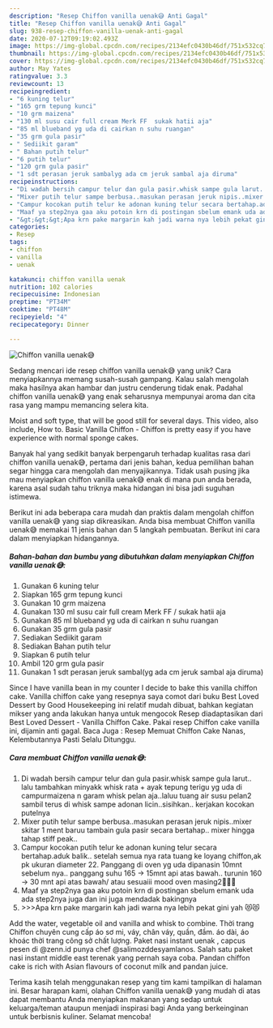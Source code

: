 ```yaml
---
description: "Resep Chiffon vanilla uenak😅 Anti Gagal"
title: "Resep Chiffon vanilla uenak😅 Anti Gagal"
slug: 938-resep-chiffon-vanilla-uenak-anti-gagal
date: 2020-07-12T09:19:02.493Z
image: https://img-global.cpcdn.com/recipes/2134efc0430b46df/751x532cq70/chiffon-vanilla-uenak😅-foto-resep-utama.jpg
thumbnail: https://img-global.cpcdn.com/recipes/2134efc0430b46df/751x532cq70/chiffon-vanilla-uenak😅-foto-resep-utama.jpg
cover: https://img-global.cpcdn.com/recipes/2134efc0430b46df/751x532cq70/chiffon-vanilla-uenak😅-foto-resep-utama.jpg
author: May Yates
ratingvalue: 3.3
reviewcount: 13
recipeingredient:
- "6 kuning telur"
- "165 grm tepung kunci"
- "10 grm maizena"
- "130 ml susu cair full cream Merk FF  sukak hatii aja"
- "85 ml blueband yg uda di cairkan n suhu ruangan"
- "35 grm gula pasir"
- " Sediikit garam"
- " Bahan putih telur"
- "6 putih telur"
- "120 grm gula pasir"
- "1 sdt perasan jeruk sambalyg ada cm jeruk sambal aja diruma"
recipeinstructions:
- "Di wadah bersih campur telur dan gula pasir.whisk sampe gula larut.. lalu tambahkan minyakk whisk rata + ayak tepung terigu yg uda di campurmaizena n garam whisk pelan aja..laluu tuang air susu pelan2 sambil terus di whisk sampe adonan licin..sisihkan.. kerjakan kocokan putelnya"
- "Mixer putih telur sampe berbusa..masukan perasan jeruk nipis..mixer skitar 1 ment baruu tambain gula pasir secara bertahap.. mixer hingga tahap stiff peak.."
- "Campur kocokan putih telur ke adonan kuning telur secara bertahap.aduk balik.. setelah semua nya rata tuang ke loyang chiffon,ak pk ukuran diameter 22. Panggang di oven yg uda dipanasin 10mnt sebelum nya.. panggang suhu 165 -&gt; 15mnt api atas bawah.. turunin 160 -&gt; 30 mnt api atas bawah/ atau sesuaiii mood oven masing2🤣🤣🤣"
- "Maaf ya step2nya gaa aku potoin krn di postingan sbelum emank uda ada step2nya juga dan ini juga mendadak bakingnya"
- "&gt;&gt;&gt;Apa krn pake margarin kah jadi warna nya lebih pekat gini yah 😻😻"
categories:
- Resep
tags:
- chiffon
- vanilla
- uenak

katakunci: chiffon vanilla uenak 
nutrition: 102 calories
recipecuisine: Indonesian
preptime: "PT34M"
cooktime: "PT48M"
recipeyield: "4"
recipecategory: Dinner

---
```



![Chiffon vanilla uenak😅](https://img-global.cpcdn.com/recipes/2134efc0430b46df/751x532cq70/chiffon-vanilla-uenak😅-foto-resep-utama.jpg)

Sedang mencari ide resep chiffon vanilla uenak😅 yang unik? Cara menyiapkannya memang susah-susah gampang. Kalau salah mengolah maka hasilnya akan hambar dan justru cenderung tidak enak. Padahal chiffon vanilla uenak😅 yang enak seharusnya mempunyai aroma dan cita rasa yang mampu memancing selera kita.

Moist and soft type, that will be good still for several days. This video, also include, How to. Basic Vanilla Chiffon - Chiffon is pretty easy if you have experience with normal sponge cakes.

Banyak hal yang sedikit banyak berpengaruh terhadap kualitas rasa dari chiffon vanilla uenak😅, pertama dari jenis bahan, kedua pemilihan bahan segar hingga cara mengolah dan menyajikannya. Tidak usah pusing jika mau menyiapkan chiffon vanilla uenak😅 enak di mana pun anda berada, karena asal sudah tahu triknya maka hidangan ini bisa jadi suguhan istimewa.


Berikut ini ada beberapa cara mudah dan praktis dalam mengolah chiffon vanilla uenak😅 yang siap dikreasikan. Anda bisa membuat Chiffon vanilla uenak😅 memakai 11 jenis bahan dan 5 langkah pembuatan. Berikut ini cara dalam menyiapkan hidangannya.

<!--inarticleads1-->

##### Bahan-bahan dan bumbu yang dibutuhkan dalam menyiapkan Chiffon vanilla uenak😅:

1. Gunakan 6 kuning telur
1. Siapkan 165 grm tepung kunci
1. Gunakan 10 grm maizena
1. Gunakan 130 ml susu cair full cream Merk FF / sukak hatii aja
1. Gunakan 85 ml blueband yg uda di cairkan n suhu ruangan
1. Gunakan 35 grm gula pasir
1. Sediakan  Sediikit garam
1. Sediakan  Bahan putih telur
1. Siapkan 6 putih telur
1. Ambil 120 grm gula pasir
1. Gunakan 1 sdt perasan jeruk sambal(yg ada cm jeruk sambal aja diruma)


Since I have vanilla bean in my counter I decide to bake this vanilla chiffon cake. Vanilla chiffon cake yang resepnya saya comot dari buku Best Loved Dessert by Good Housekeeping ini relatif mudah dibuat, bahkan kegiatan mikser yang anda lakukan hanya untuk mengocok Resep diadaptasikan dari Best Loved Dessert - Vanilla Chiffon Cake. Pakai resep Chiffon cake vanilla ini, dijamin anti gagal. Baca Juga : Resep Memuat Chiffon Cake Nanas, Kelembutannya Pasti Selalu Ditunggu. 

<!--inarticleads2-->

##### Cara membuat Chiffon vanilla uenak😅:

1. Di wadah bersih campur telur dan gula pasir.whisk sampe gula larut.. lalu tambahkan minyakk whisk rata + ayak tepung terigu yg uda di campurmaizena n garam whisk pelan aja..laluu tuang air susu pelan2 sambil terus di whisk sampe adonan licin..sisihkan.. kerjakan kocokan putelnya
1. Mixer putih telur sampe berbusa..masukan perasan jeruk nipis..mixer skitar 1 ment baruu tambain gula pasir secara bertahap.. mixer hingga tahap stiff peak..
1. Campur kocokan putih telur ke adonan kuning telur secara bertahap.aduk balik.. setelah semua nya rata tuang ke loyang chiffon,ak pk ukuran diameter 22. Panggang di oven yg uda dipanasin 10mnt sebelum nya.. panggang suhu 165 -&gt; 15mnt api atas bawah.. turunin 160 -&gt; 30 mnt api atas bawah/ atau sesuaiii mood oven masing2🤣🤣🤣
1. Maaf ya step2nya gaa aku potoin krn di postingan sbelum emank uda ada step2nya juga dan ini juga mendadak bakingnya
1. &gt;&gt;&gt;Apa krn pake margarin kah jadi warna nya lebih pekat gini yah 😻😻


Add the water, vegetable oil and vanilla and whisk to combine. Thời trang Chiffon chuyên cung cấp áo sơ mi, váy, chân váy, quần, đầm. áo dài, áo khoác thời trang công sở chất lượng. Paket nasi instant uenak , capcus pesen di @zenn.id punya chef @salimozddesyamlanos. Salah satu paket nasi instant middle east terenak yang pernah saya coba. Pandan chiffon cake is rich with Asian flavours of coconut milk and pandan juice. 

Terima kasih telah menggunakan resep yang tim kami tampilkan di halaman ini. Besar harapan kami, olahan Chiffon vanilla uenak😅 yang mudah di atas dapat membantu Anda menyiapkan makanan yang sedap untuk keluarga/teman ataupun menjadi inspirasi bagi Anda yang berkeinginan untuk berbisnis kuliner. Selamat mencoba!
